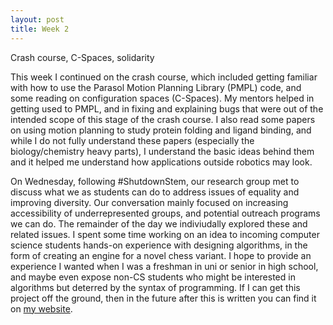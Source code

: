 ```yaml
---
layout: post
title: Week 2
---
```


Crash course, C-Spaces, solidarity

This week I continued on the crash course, which included getting familiar with how to use the Parasol Motion Planning Library (PMPL) code, and some reading on configuration spaces (C-Spaces). My mentors helped in getting used to PMPL, and in fixing and explaining bugs that were out of the intended scope of this stage of the crash course. I also read some papers on using motion planning to study protein folding and ligand binding, and while I do not fully understand these papers (especially the biology/chemistry heavy parts), I understand the basic ideas behind them and it helped me understand how applications outside robotics may look.

On Wednesday, following #ShutdownStem, our research group met to discuss what we as students can do to address issues of equality and improving diversity. Our conversation mainly focused on increasing accessibility of underrepresented groups, and potential outreach programs we can do. The remainder of the day we indiviudally explored these and related issues. I spent some time working on an idea to incoming computer science students hands-on experience with designing algorithms, in the form of creating an engine for a novel chess variant. I hope to provide an experience I wanted when I was a freshman in uni or senior in high school, and maybe even expose non-CS students who might be interested in algorithms but deterred by the syntax of programming. If I can get this project off the ground, then in the future after this is written you can find it on [my website](https://ghde.dev/).
